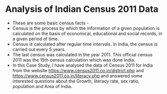 # Analysis of Indian Census 2011 Data  

- These are some basic census facts - 
- Census is the process by which the information of a given population is calculated on the basis of economical, educational and social records,
in a given period of time. 
- Census is calculated after regular time intervals. In India, the census is carried out every 5 years. 
- The last census was calculated in the year 2011. This official census 2011 was the 15th census calculation which was done India.
- In this Case Study, I have analysed the data of Census 2011 for India from the website https://www.census2011.co.in/district.php and https://www.census2011.co.in/literacy.php and answered some interested questions about the Growth, literacy rate, sex ratio, population and Area of India. 
